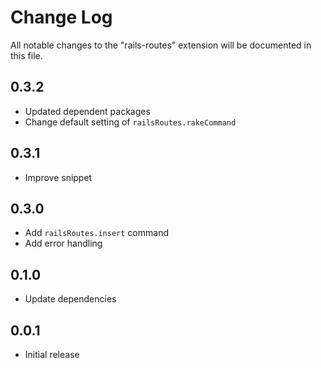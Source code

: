 # Change Log

All notable changes to the "rails-routes" extension will be documented in this file.

## 0.3.2

- Updated dependent packages
- Change default setting of `railsRoutes.rakeCommand`

## 0.3.1

- Improve snippet

## 0.3.0

- Add `railsRoutes.insert` command
- Add error handling

## 0.1.0

- Update dependencies

## 0.0.1

- Initial release
